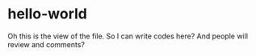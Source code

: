 # hello-world

Oh this is the view of the file. So I can write codes here? And people will review and comments?
